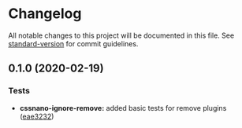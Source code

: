 # Changelog

All notable changes to this project will be documented in this file. See [standard-version](https://github.com/conventional-changelog/standard-version) for commit guidelines.

## 0.1.0 (2020-02-19)


### Tests

* **cssnano-ignore-remove:**  added basic tests for remove plugins ([eae3232](https://github.com/anikethsaha/postcss-ignore-plugin/commit/eae3232))
